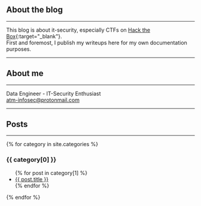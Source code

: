 ## About the blog
* * *
This blog is about it-security, especially CTFs on [Hack the Box](https://hackthebox.eu){:target="_blank"}.<br>
First and foremost, I publish my writeups here for my own documentation purposes.
* * *

## About me
* * * 
Data Engineer - IT-Security Enthusiast<br>
[atm-infosec@protonmail.com](mailto:atm-infosec@protonmail.com)
<script src='https://www.hackthebox.eu/badge/113167'></script>
* * * 
## Posts
* * *
<div class="container">
{% for category in site.categories %}
    <h3>{{ category[0] }}</h3>
    <ul>
        {% for post in category[1] %}
            <li><a href="{{ post.url }}">{{ post.title }}</a></li>
        {% endfor %}
    </ul>
{% endfor %}
</div>